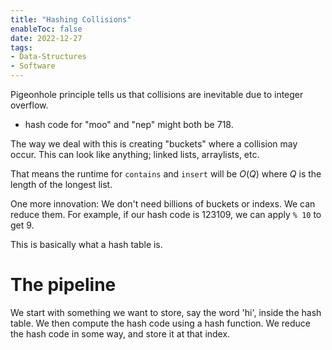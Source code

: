 ```yaml
---
title: "Hashing Collisions"
enableToc: false
date: 2022-12-27
tags:
- Data-Structures
- Software
---
```


Pigeonhole principle tells us that collisions are inevitable due to integer overflow.
- hash code for "moo" and "nep" might both be 718.

The way we deal with this is creating "buckets" where a collision may occur. This can look like anything; linked lists, arraylists, etc. 

That means the runtime for `contains` and `insert` will be $O(Q)$ where $Q$ is the length of the longest list. 

One more innovation: We don't need billions of buckets or indexs. We can reduce them. For example, if our hash code is 123109, we can apply `% 10` to get 9.

This is basically what a hash table is.

# The pipeline

We start with something we want to store, say the word 'hi', inside the hash table. We then compute the hash code using a hash function. We reduce the hash code in some way, and store it at that index. 

